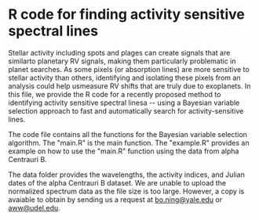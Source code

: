 # R code for finding activity sensitive spectral lines

Stellar activity including spots and plages can create signals that are similarto planetary RV signals, making them particularly problematic in planet searches. As some pixels (or absorption lines) are more sensitive to stellar activity than others, identifying and isolating these pixels from an analysis could help usmeasure RV shifts that are truly due to exoplanets. In this file, we provide the R code for a recently proposed method to identifying activity sensitive spectral linesa -- using a Bayesian variable selection approach to fast and automatically  search  for  activity-sensitive lines. 

The code file contains all the functions for the Bayesian variable selection algorithm. The "main.R" is the main function. The "example.R" provides an example on how to use the "main.R" function using the data from alpha Centrauri B. 

The data folder provides the wavelengths, the activity indices, and Julian dates of the alpha Centrauri B dataset. We are unable to upload the normalized spectrum data as the file size is too large. However, a copy is avaiable to obtain by sending us a request at bo.ning@yale.edu or aww@udel.edu.
